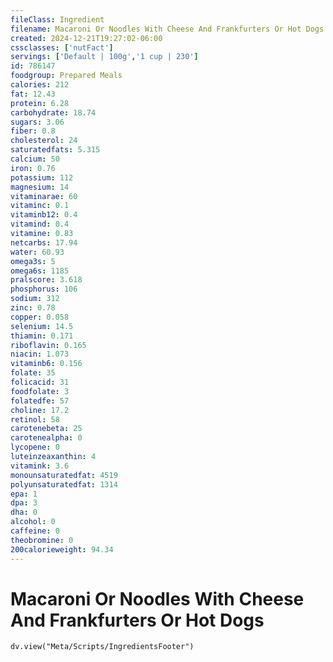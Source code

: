 ```yaml
---
fileClass: Ingredient
filename: Macaroni Or Noodles With Cheese And Frankfurters Or Hot Dogs
created: 2024-12-21T19:27:02-06:00
cssclasses: ['nutFact']
servings: ['Default | 100g','1 cup | 230']
id: 786147
foodgroup: Prepared Meals
calories: 212
fat: 12.43
protein: 6.28
carbohydrate: 18.74
sugars: 3.06
fiber: 0.8
cholesterol: 24
saturatedfats: 5.315
calcium: 50
iron: 0.76
potassium: 112
magnesium: 14
vitaminarae: 60
vitaminc: 0.1
vitaminb12: 0.4
vitamind: 0.4
vitamine: 0.83
netcarbs: 17.94
water: 60.93
omega3s: 5
omega6s: 1185
pralscore: 3.618
phosphorus: 106
sodium: 312
zinc: 0.78
copper: 0.058
selenium: 14.5
thiamin: 0.171
riboflavin: 0.165
niacin: 1.073
vitaminb6: 0.156
folate: 35
folicacid: 31
foodfolate: 3
folatedfe: 57
choline: 17.2
retinol: 58
carotenebeta: 25
carotenealpha: 0
lycopene: 0
luteinzeaxanthin: 4
vitamink: 3.6
monounsaturatedfat: 4519
polyunsaturatedfat: 1314
epa: 1
dpa: 3
dha: 0
alcohol: 0
caffeine: 0
theobromine: 0
200calorieweight: 94.34
---
```


# Macaroni Or Noodles With Cheese And Frankfurters Or Hot Dogs

```dataviewjs
dv.view("Meta/Scripts/IngredientsFooter")
```